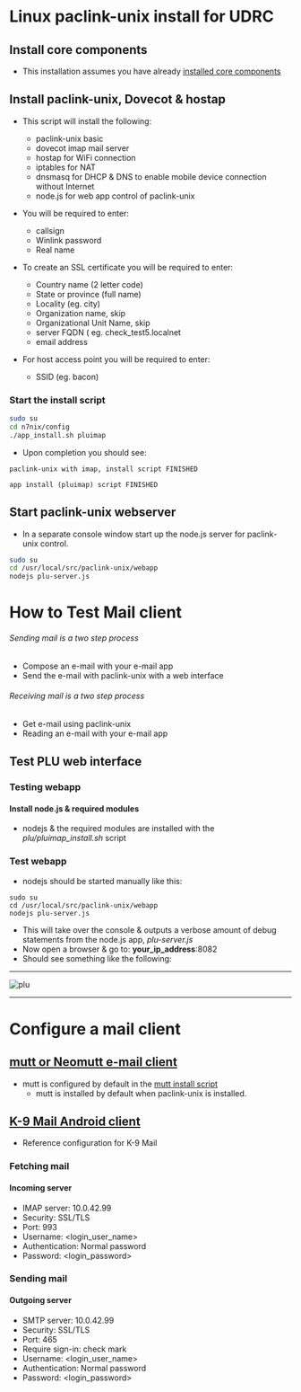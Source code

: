# Linux paclink-unix install for UDRC

## Install core components

* This installation assumes you have already [installed core components](https://github.com/nwdigitalradio/n7nix/blob/master/CORE_INSTALL.md)


## Install paclink-unix, Dovecot & hostap

* This script will install the following:
  * paclink-unix basic
  * dovecot imap mail server
  * hostap for WiFi connection
  * iptables for NAT
  * dnsmasq for DHCP & DNS to enable mobile device connection without
  Internet
  * node.js for web app control of paclink-unix

* You will be required to enter:
  * callsign
  * Winlink password
  * Real name
* To create an SSL certificate you will be required to enter:
  * Country name (2 letter code)
  * State or province (full name)
  * Locality (eg. city)
  * Organization name, skip
  * Organizational Unit Name, skip
  * server FQDN ( eg. check_test5.localnet
  * email address
* For host access point you will be required to enter:
  * SSID (eg. bacon)

### Start the install script

```bash
sudo su
cd n7nix/config
./app_install.sh pluimap
```
* Upon completion you should see:

```
paclink-unix with imap, install script FINISHED

app install (pluimap) script FINISHED
```

## Start paclink-unix webserver

* In a separate console window start up the node.js server for
paclink-unix control.

```bash
sudo su
cd /usr/local/src/paclink-unix/webapp
nodejs plu-server.js
````
# How to Test Mail client
###### Sending mail is a two step process
* Compose an e-mail with your e-mail app
* Send the e-mail with paclink-unix with a web interface

###### Receiving mail is a two step process
* Get e-mail using paclink-unix
* Reading an e-mail with your e-mail app

## Test PLU web interface

### Testing webapp

#### Install node.js & required modules
* nodejs & the required modules are installed with the _plu/pluimap_install.sh_ script

### Test webapp

* nodejs should be started manually like this:
```
sudo su
cd /usr/local/src/paclink-unix/webapp
nodejs plu-server.js
```

* This will take over the console & outputs a verbose amount of debug statements from the node.js app, _plu-server.js_
* Now open a browser & go to: __your_ip_address__:8082
* Should see something like the following:

---

![plu](images/pluwebcapture.png)

---

# Configure a mail client

## [mutt or Neomutt e-mail client](https://www.neomutt.org/)
* mutt is configured by default in the  [mutt install script](https://github.com/nwdigitalradio/n7nix/blob/master/plu/mutt_install.sh)
  * mutt is installed by default when paclink-unix is installed.

## [K-9 Mail Android client](https://k9mail.github.io/)
* Reference configuration for K-9 Mail

### Fetching mail

#### Incoming server

* IMAP server: 10.0.42.99
* Security: SSL/TLS
* Port: 993
* Username: <login_user_name>
* Authentication: Normal password
* Password: <login_password>

### Sending mail

#### Outgoing server

* SMTP server: 10.0.42.99
* Security: SSL/TLS
* Port: 465
* Require sign-in: check mark
* Username: <login_user_name>
* Authentication: Normal password
* Password: <login_password>

